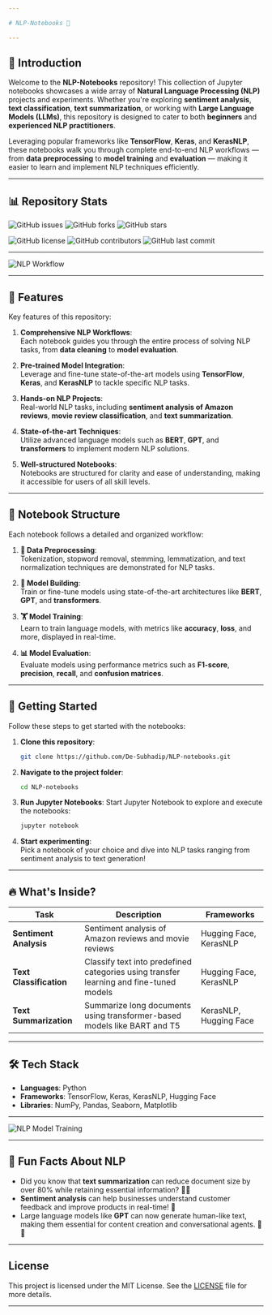 ```yaml
---

# NLP-Notebooks 🌟

---
```


## 📝 Introduction

Welcome to the **NLP-Notebooks** repository! This collection of Jupyter notebooks showcases a wide array of **Natural Language Processing (NLP)** projects and experiments. Whether you're exploring **sentiment analysis**, **text classification**, **text summarization**, or working with **Large Language Models (LLMs)**, this repository is designed to cater to both **beginners** and **experienced NLP practitioners**.

Leveraging popular frameworks like **TensorFlow**, **Keras**, and **KerasNLP**, these notebooks walk you through complete end-to-end NLP workflows — from **data preprocessing** to **model training** and **evaluation** — making it easier to learn and implement NLP techniques efficiently.

---

## 📊 Repository Stats

![GitHub issues](https://img.shields.io/github/issues/De-Subhadip/NLP-notebooks?color=blue&style=for-the-badge&logo=github)
![GitHub forks](https://img.shields.io/github/forks/De-Subhadip/NLP-notebooks?color=green&style=for-the-badge&logo=github)
![GitHub stars](https://img.shields.io/github/stars/De-Subhadip/NLP-notebooks?color=yellow&style=for-the-badge&logo=github)

![GitHub license](https://img.shields.io/github/license/De-Subhadip/NLP-notebooks?style=for-the-badge&logo=github)
![GitHub contributors](https://img.shields.io/github/contributors/De-Subhadip/NLP-notebooks?color=purple&style=for-the-badge&logo=github)
![GitHub last commit](https://img.shields.io/github/last-commit/De-Subhadip/NLP-notebooks?style=for-the-badge&logo=github)

---

![NLP Workflow](https://media.giphy.com/media/26ufdipQqU2lhNA4g/giphy.gif)

---

## 🌟 Features

Key features of this repository:

1. **Comprehensive NLP Workflows**:  
   Each notebook guides you through the entire process of solving NLP tasks, from **data cleaning** to **model evaluation**.

2. **Pre-trained Model Integration**:  
   Leverage and fine-tune state-of-the-art models using **TensorFlow**, **Keras**, and **KerasNLP** to tackle specific NLP tasks.

3. **Hands-on NLP Projects**:  
   Real-world NLP tasks, including **sentiment analysis of Amazon reviews**, **movie review classification**, and **text summarization**.

4. **State-of-the-art Techniques**:  
   Utilize advanced language models such as **BERT**, **GPT**, and **transformers** to implement modern NLP solutions.

5. **Well-structured Notebooks**:  
   Notebooks are structured for clarity and ease of understanding, making it accessible for users of all skill levels.

---

## 📂 Notebook Structure

Each notebook follows a detailed and organized workflow:

1. **📄 Data Preprocessing**:  
   Tokenization, stopword removal, stemming, lemmatization, and text normalization techniques are demonstrated for NLP tasks.

2. **🧠 Model Building**:  
   Train or fine-tune models using state-of-the-art architectures like **BERT**, **GPT**, and **transformers**.

3. **🏋️ Model Training**:  
   Learn to train language models, with metrics like **accuracy**, **loss**, and more, displayed in real-time.

4. **📊 Model Evaluation**:  
   Evaluate models using performance metrics such as **F1-score**, **precision**, **recall**, and **confusion matrices**.

---

## 🚀 Getting Started

Follow these steps to get started with the notebooks:

1. **Clone this repository**:
   ```bash
   git clone https://github.com/De-Subhadip/NLP-notebooks.git
   ```

2. **Navigate to the project folder**:
   ```bash
   cd NLP-notebooks
   ```

3. **Run Jupyter Notebooks**:
   Start Jupyter Notebook to explore and execute the notebooks:
   ```bash
   jupyter notebook
   ```

4. **Start experimenting**:  
   Pick a notebook of your choice and dive into NLP tasks ranging from sentiment analysis to text generation!

---

## 🔥 What's Inside?

| Task                     | Description                                                                                   | Frameworks           |
|--------------------------|-----------------------------------------------------------------------------------------------|----------------------|
| **Sentiment Analysis**    | Sentiment analysis of Amazon reviews and movie reviews                                         | Hugging Face, KerasNLP |
| **Text Classification**   | Classify text into predefined categories using transfer learning and fine-tuned models         | Hugging Face, KerasNLP |
| **Text Summarization**    | Summarize long documents using transformer-based models like BART and T5                      | KerasNLP, Hugging Face |

---

## 🛠️ Tech Stack

- **Languages**: Python
- **Frameworks**: TensorFlow, Keras, KerasNLP, Hugging Face
- **Libraries**: NumPy, Pandas, Seaborn, Matplotlib

---

![NLP Model Training](https://media.giphy.com/media/l0HlNQ03J5JxX6lva/giphy.gif)

---

## 🤖 Fun Facts About NLP

- Did you know that **text summarization** can reduce document size by over 80% while retaining essential information? 📄✨  
- **Sentiment analysis** can help businesses understand customer feedback and improve products in real-time! 🚀  
- Large language models like **GPT** can now generate human-like text, making them essential for content creation and conversational agents. 💬🤖

---

## License

This project is licensed under the MIT License. See the [LICENSE](LICENSE) file for more details.

---
